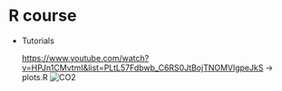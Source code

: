 # R course

- Tutorials

  https://www.youtube.com/watch?v=HPJn1CMvtmI&list=PLtL57Fdbwb_C6RS0JtBojTNOMVlgpeJkS -> plots.R
![CO2](https://github.com/user-attachments/assets/b98ef9a1-e305-4298-ae1e-1972e3593e47)
